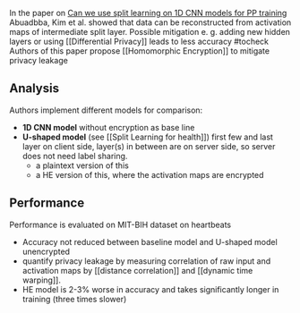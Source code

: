In the paper on [Can we use split learning on 1D CNN models for PP training](https://arxiv.org/pdf/2003.12365.pdf) Abuadbba, Kim et al. showed that data can be reconstructed from activation maps of intermediate split layer.
Possible mitigation e. g. adding new hidden layers or using [[Differential Privacy]] leads to less accuracy #tocheck
Authors of this paper propose [[Homomorphic Encryption]] to mitigate privacy leakage


## Analysis
Authors implement different models for comparison:
- **1D CNN model** without encryption as base line
- **U-shaped model** (see [[Split Learning for health]]) first few and last layer on client side, layer(s) in between are on server side, so server does not need label sharing.
	- a plaintext version of this
	- a HE version of this, where the activation maps are encrypted

## Performance
Performance is evaluated on MIT-BIH dataset on heartbeats
- Accuracy not reduced between baseline model and U-shaped model unencrypted
- quantify privacy leakage by measuring correlation of raw input and activation maps by [[distance correlation]] and [[dynamic time warping]].
- HE model is 2-3% worse in accuracy and takes significantly longer in training (three times slower)